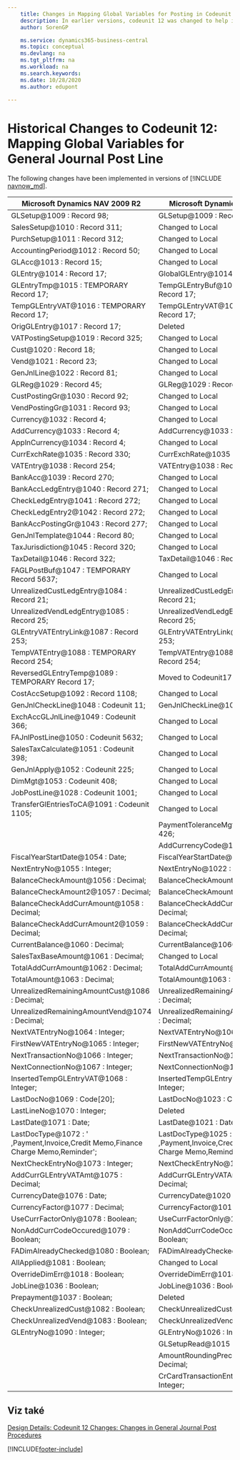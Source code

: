 ```yaml
---
    title: Changes in Mapping Global Variables for Posting in Codeunit 12
    description: In earlier versions, codeunit 12 was changed to help improve performance in posting from the general journal. Learn about the changes to the global variables.
    author: SorenGP

    ms.service: dynamics365-business-central
    ms.topic: conceptual
    ms.devlang: na
    ms.tgt_pltfrm: na
    ms.workload: na
    ms.search.keywords:
    ms.date: 10/28/2020
    ms.author: edupont

---
```

# Historical Changes to Codeunit 12: Mapping Global Variables for General Journal Post Line

The following changes have been implemented in versions of [!INCLUDE [navnow_md](includes/navnow_md.md)].

| **Microsoft Dynamics NAV 2009 R2** | **Microsoft Dynamics NAV 2013 R2** | **Comment** |
|----------------------------------------|----------------------------------------|-----------------|  
| GLSetup@1009 : Record 98; | GLSetup@1009 : Record 98; | Unchanged |
| SalesSetup@1010 : Record 311; | Changed to Local |
| PurchSetup@1011 : Record 312; | Changed to Local |
| AccountingPeriod@1012 : Record 50; | Changed to Local |
| GLAcc@1013 : Record 15; | Changed to Local |
| GLEntry@1014 : Record 17; | GlobalGLEntry@1014 : Record 17; | Renamed |
| GLEntryTmp@1015 : TEMPORARY Record 17; | TempGLEntryBuf@1010 : TEMPORARY Record 17; | Renamed |
| TempGLEntryVAT@1016 : TEMPORARY Record 17; | TempGLEntryVAT@1016 : TEMPORARY Record 17; | Unchanged |
| OrigGLEntry@1017 : Record 17; | Deleted |
| VATPostingSetup@1019 : Record 325; | Changed to Local |
| Cust@1020 : Record 18; | Changed to Local |
| Vend@1021 : Record 23; | Changed to Local |
| GenJnlLine@1022 : Record 81; | Changed to Local |
| GLReg@1029 : Record 45; | GLReg@1029 : Record 45; | Unchanged |
| CustPostingGr@1030 : Record 92; | Changed to Local |
| VendPostingGr@1031 : Record 93; | Changed to Local |
| Currency@1032 : Record 4; | Changed to Local |
| AddCurrency@1033 : Record 4; | AddCurrency@1033 : Record 4; | Unchanged |
| ApplnCurrency@1034 : Record 4; | Changed to Local |
| CurrExchRate@1035 : Record 330; | CurrExchRate@1035 : Record 330; | Unchanged |
| VATEntry@1038 : Record 254; | VATEntry@1038 : Record 254; | Unchanged |
| BankAcc@1039 : Record 270; | Changed to Local |
| BankAccLedgEntry@1040 : Record 271; | Changed to Local |
| CheckLedgEntry@1041 : Record 272; | Changed to Local |
| CheckLedgEntry2@1042 : Record 272; | Changed to Local |
| BankAccPostingGr@1043 : Record 277; | Changed to Local |
| GenJnlTemplate@1044 : Record 80; | Changed to Local |
| TaxJurisdiction@1045 : Record 320; | Changed to Local |
| TaxDetail@1046 : Record 322; | TaxDetail@1046 : Record 322; | Unchanged |
| FAGLPostBuf@1047 : TEMPORARY Record 5637; | Changed to Local |
| UnrealizedCustLedgEntry@1084 : Record 21; | UnrealizedCustLedgEntry@1084 : Record 21; | Unchanged |
| UnrealizedVendLedgEntry@1085 : Record 25; | UnrealizedVendLedgEntry@1085 : Record 25; | Unchanged |
| GLEntryVATEntryLink@1087 : Record 253; | GLEntryVATEntryLink@1087 : Record 253; | Unchanged |
| TempVATEntry@1088 : TEMPORARY Record 254; | TempVATEntry@1088 : TEMPORARY Record 254; | Unchanged |
| ReversedGLEntryTemp@1089 : TEMPORARY Record 17; | Moved to Codeunit17 |
| CostAccSetup@1092 : Record 1108; | Changed to Local |
| GenJnlCheckLine@1048 : Codeunit 11; | GenJnlCheckLine@1001 : Codeunit 11; | Unchanged |
| ExchAccGLJnlLine@1049 : Codeunit 366; | Changed to Local |
| FAJnlPostLine@1050 : Codeunit 5632; | Changed to Local |
| SalesTaxCalculate@1051 : Codeunit 398; | Changed to Local |
| GenJnlApply@1052 : Codeunit 225; | Changed to Local |
| DimMgt@1053 : Codeunit 408; | Changed to Local |
| JobPostLine@1028 : Codeunit 1001; | Changed to Local |
| TransferGlEntriesToCA@1091 : Codeunit 1105; | Changed to Local |
|  | PaymentToleranceMgt@1002 : Codeunit 426; | Added |
|  | AddCurrencyCode@1117 : Code[10]; | Added |
| FiscalYearStartDate@1054 : Date; | FiscalYearStartDate@1011 : Date; | Unchanged |
| NextEntryNo@1055 : Integer; | NextEntryNo@1022 : Integer; | Unchanged |
| BalanceCheckAmount@1056 : Decimal; | BalanceCheckAmount@1056 : Decimal; | Unchanged |
| BalanceCheckAmount2@1057 : Decimal; | BalanceCheckAmount2@1057 : Decimal; | Unchanged |
| BalanceCheckAddCurrAmount@1058 : Decimal; | BalanceCheckAddCurrAmount@1058 : Decimal; | Unchanged |
| BalanceCheckAddCurrAmount2@1059 : Decimal; | BalanceCheckAddCurrAmount2@1059 : Decimal; | Unchanged |
| CurrentBalance@1060 : Decimal; | CurrentBalance@1060 : Decimal; | Unchanged |
| SalesTaxBaseAmount@1061 : Decimal; | Changed to Local |
| TotalAddCurrAmount@1062 : Decimal; | TotalAddCurrAmount@1062 : Decimal; | Unchanged |
| TotalAmount@1063 : Decimal; | TotalAmount@1063 : Decimal; | Unchanged |
| UnrealizedRemainingAmountCust@1086 : Decimal; | UnrealizedRemainingAmountCust@1086 : Decimal; | Unchanged |
| UnrealizedRemainingAmountVend@1074 : Decimal; | UnrealizedRemainingAmountVend@1074 : Decimal; | Unchanged |
| NextVATEntryNo@1064 : Integer; | NextVATEntryNo@1064 : Integer; | Unchanged |
| FirstNewVATEntryNo@1065 : Integer; | FirstNewVATEntryNo@1065 : Integer; | Unchanged |
| NextTransactionNo@1066 : Integer; | NextTransactionNo@1066 : Integer; | Unchanged |
| NextConnectionNo@1067 : Integer; | NextConnectionNo@1067 : Integer; | Unchanged |
| InsertedTempGLEntryVAT@1068 : Integer; | InsertedTempGLEntryVAT@1027 : Integer; | Unchanged |
| LastDocNo@1069 : Code[20]; | LastDocNo@1023 : Code[20]; | Unchanged |
| LastLineNo@1070 : Integer; | Deleted |
| LastDate@1071 : Date; | LastDate@1021 : Date; | Unchanged |
| LastDocType@1072 : ' ,Payment,Invoice,Credit Memo,Finance Charge Memo,Reminder'; | LastDocType@1025 : ' ,Payment,Invoice,Credit Memo,Finance Charge Memo,Reminder'; | Unchanged |
| NextCheckEntryNo@1073 : Integer; | NextCheckEntryNo@1028 : Integer; | Unchanged |
| AddCurrGLEntryVATAmt@1075 : Decimal; | AddCurrGLEntryVATAmt@1017 : Decimal; | Unchanged |
| CurrencyDate@1076 : Date; | CurrencyDate@1020 : Date; | Unchanged |
| CurrencyFactor@1077 : Decimal; | CurrencyFactor@1019 : Decimal; | Unchanged |
| UseCurrFactorOnly@1078 : Boolean; | UseCurrFactorOnly@1078 : Boolean; | Unchanged |
| NonAddCurrCodeOccured@1079 : Boolean; | NonAddCurrCodeOccured@1079 : Boolean; | Unchanged |
| FADimAlreadyChecked@1080 : Boolean; | FADimAlreadyChecked@1080 : Boolean; | Unchanged |
| AllApplied@1081 : Boolean; | Changed to Local |
| OverrideDimErr@1018 : Boolean; | OverrideDimErr@1018 : Boolean; | Unchanged |
| JobLine@1036 : Boolean; | JobLine@1036 : Boolean; | Unchanged |
| Prepayment@1037 : Boolean; | Deleted |
| CheckUnrealizedCust@1082 : Boolean; | CheckUnrealizedCust@1082 : Boolean; | Unchanged |
| CheckUnrealizedVend@1083 : Boolean; | CheckUnrealizedVend@1083 : Boolean; | Unchanged |
| GLEntryNo@1090 : Integer; | GLEntryNo@1026 : Integer; | Unchanged |
|  | GLSetupRead@1015 : Boolean; | Added |
|  | AmountRoundingPrecision@1012 : Decimal; | Added |
|  | CrCardTransactionEntryNo@1013 : Integer; | Added |

## Viz také
[Design Details: Codeunit 12 Changes: Changes in General Journal Post Procedures](design-details-codeunit-12-changes-changes-in-general-journal-post-procedures.md)


[!INCLUDE[footer-include](includes/footer-banner.md)]